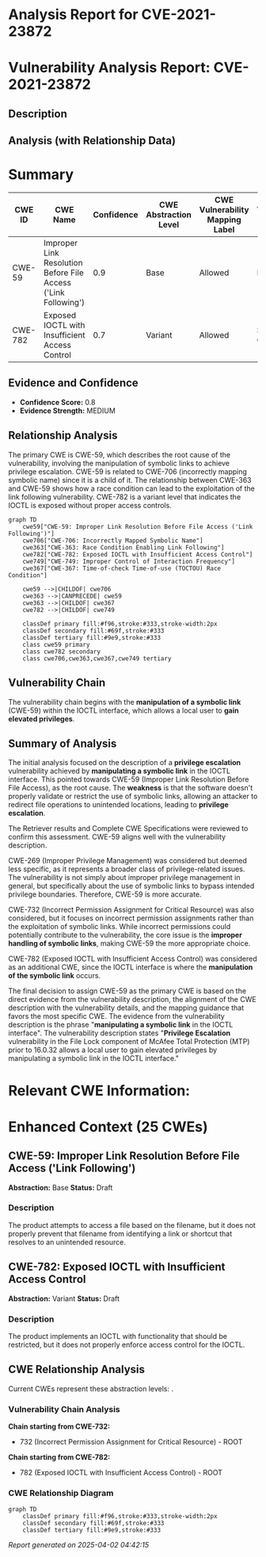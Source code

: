 # Analysis Report for CVE-2021-23872

# Vulnerability Analysis Report: CVE-2021-23872

## Description



## Analysis (with Relationship Data)

# Summary
| CWE ID | CWE Name | Confidence | CWE Abstraction Level | CWE Vulnerability Mapping Label | CWE-Vulnerability Mapping Notes |
|---|---|---|---|---|---|
| CWE-59 | Improper Link Resolution Before File Access ('Link Following') | 0.9 | Base | Allowed | Primary CWE |
| CWE-782 | Exposed IOCTL with Insufficient Access Control | 0.7 | Variant | Allowed | Secondary Candidate |

## Evidence and Confidence

*   **Confidence Score:** 0.8
*   **Evidence Strength:** MEDIUM

## Relationship Analysis
The primary CWE is CWE-59, which describes the root cause of the vulnerability, involving the manipulation of symbolic links to achieve privilege escalation. CWE-59 is related to CWE-706 (incorrectly mapping symbolic name) since it is a child of it. The relationship between CWE-363 and CWE-59 shows how a race condition can lead to the exploitation of the link following vulnerability. CWE-782 is a variant level that indicates the IOCTL is exposed without proper access controls.

```mermaid
graph TD
    cwe59["CWE-59: Improper Link Resolution Before File Access ('Link Following')"]
    cwe706["CWE-706: Incorrectly Mapped Symbolic Name"]
    cwe363["CWE-363: Race Condition Enabling Link Following"]
    cwe782["CWE-782: Exposed IOCTL with Insufficient Access Control"]
    cwe749["CWE-749: Improper Control of Interaction Frequency"]
    cwe367["CWE-367: Time-of-check Time-of-use (TOCTOU) Race Condition"]

    cwe59 -->|CHILDOF| cwe706
    cwe363 -->|CANPRECEDE| cwe59
    cwe363 -->|CHILDOF| cwe367
    cwe782 -->|CHILDOF| cwe749
    
    classDef primary fill:#f96,stroke:#333,stroke-width:2px
    classDef secondary fill:#69f,stroke:#333
    classDef tertiary fill:#9e9,stroke:#333
    class cwe59 primary
    class cwe782 secondary
    class cwe706,cwe363,cwe367,cwe749 tertiary
```

## Vulnerability Chain
The vulnerability chain begins with the **manipulation of a symbolic link** (CWE-59) within the IOCTL interface, which allows a local user to **gain elevated privileges**.

## Summary of Analysis
The initial analysis focused on the description of a **privilege escalation** vulnerability achieved by **manipulating a symbolic link** in the IOCTL interface. This pointed towards CWE-59 (Improper Link Resolution Before File Access), as the root cause. The **weakness** is that the software doesn't properly validate or restrict the use of symbolic links, allowing an attacker to redirect file operations to unintended locations, leading to **privilege escalation**.

The Retriever results and Complete CWE Specifications were reviewed to confirm this assessment. CWE-59 aligns well with the vulnerability description.

CWE-269 (Improper Privilege Management) was considered but deemed less specific, as it represents a broader class of privilege-related issues. The vulnerability is not simply about improper privilege management in general, but specifically about the use of symbolic links to bypass intended privilege boundaries. Therefore, CWE-59 is more accurate.

CWE-732 (Incorrect Permission Assignment for Critical Resource) was also considered, but it focuses on incorrect permission assignments rather than the exploitation of symbolic links. While incorrect permissions could potentially contribute to the vulnerability, the core issue is the **improper handling of symbolic links**, making CWE-59 the more appropriate choice.

CWE-782 (Exposed IOCTL with Insufficient Access Control) was considered as an additional CWE, since the IOCTL interface is where the **manipulation of the symbolic link** occurs.

The final decision to assign CWE-59 as the primary CWE is based on the direct evidence from the vulnerability description, the alignment of the CWE description with the vulnerability details, and the mapping guidance that favors the most specific CWE. The evidence from the vulnerability description is the phrase "**manipulating a symbolic link** in the IOCTL interface".
The vulnerability description states "**Privilege Escalation** vulnerability in the File Lock component of McAfee Total Protection (MTP) prior to 16.0.32 allows a local user to gain elevated privileges by manipulating a symbolic link in the IOCTL interface."

# Relevant CWE Information:

# Enhanced Context (25 CWEs)

## CWE-59: Improper Link Resolution Before File Access ('Link Following')
**Abstraction:** Base
**Status:** Draft

### Description
The product attempts to access a file based on the filename, but it does not properly prevent that filename from identifying a link or shortcut that resolves to an unintended resource.

## CWE-782: Exposed IOCTL with Insufficient Access Control
**Abstraction:** Variant
**Status:** Draft

### Description
The product implements an IOCTL with functionality that should be restricted, but it does not properly enforce access control for the IOCTL.


## CWE Relationship Analysis

Current CWEs represent these abstraction levels: .


### Vulnerability Chain Analysis

**Chain starting from CWE-732:**
- 732 (Incorrect Permission Assignment for Critical Resource) - ROOT


**Chain starting from CWE-782:**
- 782 (Exposed IOCTL with Insufficient Access Control) - ROOT



### CWE Relationship Diagram

```mermaid
graph TD
    classDef primary fill:#f96,stroke:#333,stroke-width:2px
    classDef secondary fill:#69f,stroke:#333
    classDef tertiary fill:#9e9,stroke:#333
```



*Report generated on 2025-04-02 04:42:15*
